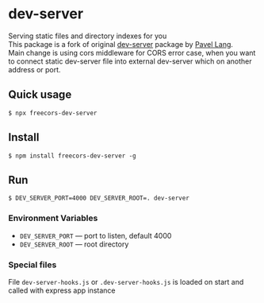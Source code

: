 # dev-server

Serving static files and directory indexes for you  
This package is a fork of original [dev-server](https://github.com/langpavel/node-dev-server) package by [Pavel Lang](https://github.com/langpavel).  
Main change is using cors middleware for CORS error case, when you want to connect static dev-server file into external dev-server which on another address or port.

## Quick usage
```
$ npx freecors-dev-server
```

## Install

```
$ npm install freecors-dev-server -g
```

## Run

```
$ DEV_SERVER_PORT=4000 DEV_SERVER_ROOT=. dev-server
```

### Environment Variables

- `DEV_SERVER_PORT` — port to listen, default 4000
- `DEV_SERVER_ROOT` — root directory

### Special files

File `dev-server-hooks.js` or `.dev-server-hooks.js` is loaded
on start and called with express app instance
